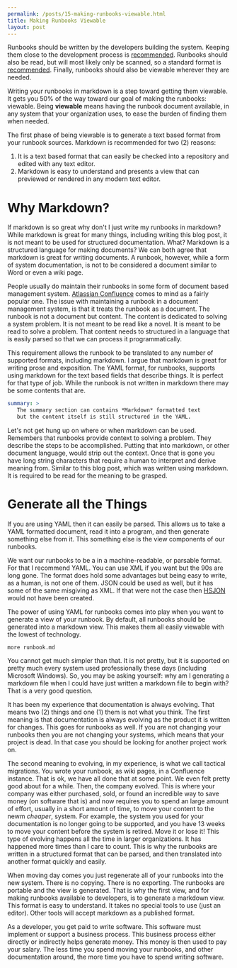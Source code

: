 ```yaml
---
permalink: /posts/15-making-runbooks-viewable.html
title: Making Runbooks Viewable
layout: post
---
```


Runbooks should be written by the developers building the system. Keeping them
close to the development process is [recommended](1). Runbooks should also be
read, but will most likely only be scanned, so a standard format
is [recommended](2). Finally, runbooks should also be viewable wherever they are
needed.

Writing your runbooks in markdown is a step toward getting them viewable. It
gets you 50% of the way toward our goal of making the runbooks: viewable.
Being **viewable** means having the runbook document available, in any system
that your organization uses, to ease the burden of finding them when needed.

The first phase of being viewable is to generate a text based format from your
runbook sources. Markdown is recommended for two (2) reasons:

1. It is a text based format that can easily be checked into a repository and
   edited with any text editor.
2. Markdown is easy to understand and presents a view that can previewed or
   rendered in any modern text editor.

# Why Markdown?

If markdown is so great why don't I just write my runbooks in markdown? While
markdown is great for many things, including writing this blog post, it is not
meant to be used for structured documentation. What? Markdown is a structured
language for making documents? We can both agree that markdown is great for
writing documents. A runbook, however, while a form of system documentation, is
not to be considered a document similar to Word or even a wiki page.

People usually do maintain their runbooks in some form of document based
management system. [Atlassian Confluence](3) comes to mind as a fairly popular
one. The issue with maintaining a runbook in a document management system, is
that it treats the runbook as a document. The runbook is not a document but
content. The content is dedicated to solving a system problem. It is not meant
to be read like a novel. It is meant to be read to solve a problem. That content
needs to structured in a language that is easily parsed so that we can process
it programmatically.

This requirement allows the runbook to be translated to any number of supported
formats, including markdown. I argue that markdown is great for writing prose
and exposition. The YAML format, for runbooks, supports using markdown for the
text based fields that describe things. It is perfect for that type of job.
While the runbook is not written in markdown there may be some contents that
are.

```yaml
summary: >
   The summary section can contains *Markdown* formatted text 
   but the content itself is still structured in the YAML.
```

Let's not get hung up on where or when markdown can be used. Remembers that
runbooks provide context to solving a problem. They describe the steps to be
accomplished. Putting that into markdown, or other document language, would
strip out the context. Once that is gone you have long string characters that
require a human to interpret and derive meaning from. Similar to this blog post,
which was written using markdown. It is required to be read for the meaning to
be grasped.

# Generate all the Things

If you are using YAML then it can easily be parsed. This allows us to take a
YAML formatted document, read it into a program, and then generate something
else from it. This something else is the view components of our runbooks.

We want our runbooks to be a in a machine-readable, or parsable format. For that
I recommend YAML. You can use XML if you want but the 90s are long gone. The
format does hold some advantages but being easy to write, as a human, is not one
of them. JSON could be used as well, but it has some of the same misgiving as 
XML. If that were not the case then [HSJON][4] would not have been created.

The power of using YAML for runbooks comes into play when you want to 
generate a view of your runbook. By default, all runbooks should be 
generated into a markdown view. This makes them all easily viewable with the 
lowest of technology. 

```shell
more runbook.md
```

You cannot get much simpler than that. It is not pretty, but it is supported on
pretty much every system used professionally these days (including Microsoft
Windows). So, you may be asking yourself: why am I generating a markdown file
when I could have just written a markdown file to begin with? That is a very
good question.

It has been my experience that documentation is always evolving. That means
two (2) things and one (1) them is not what you think. The first meaning is that
documentation is always evolving as the product it is written for changes. This
goes for runbooks as well. If you are not changing your runbooks then you are
not changing your systems, which means that your project is dead. In that case
you should be looking for another project work on.

The second meaning to evolving, in my experience, is what we call tactical
migrations. You wrote your runbook, as wiki pages, in a Confluence instance.
That is ok, we have all done that at some point. We even felt pretty good about
for a while. Then, the company evolved. This is where your company was either
purchased, sold, or found an incredible way to save money (on software that is)
and now requires you to spend an large amount of effort, usually in a short
amount of time, to move your content to the newm *cheaper*, system. For example,
the system you used for your documentation is no longer going to be supported,
and you have 13 weeks to move your content before the system is retired. Move it
or lose it! This type of evolving happens all the time in larger organizations.
It has happened more times than I care to count. This is why the runbooks are
written in a structured format that can be parsed, and then translated into
another format quickly and easily.

When moving day comes you just regenerate all of your runbooks into the new
system. There is no copying. There is no exporting. The runbooks are portable
and the view is generated. That is why the first view, and for making runbooks
available to developers, is to generate a markdown view. This format is easy to
understand. It takes no special tools to use (just an editor). Other tools will
accept markdown as a published format.

As a developer, you get paid to write software. This software must implement or
support a business process. This business process either directly or indirectly
helps generate money. This money is then used to pay your salary. The less time
you spend moving your runbooks, and other documentation around, the more time
you have to spend writing software.

[1]:[/posts/6-yaml-runbooks.html]
[2]:[/posts/13-writing-a-runbook.html]
[3]:[https://www.atlassian.com/software/confluence]
[4]:[https://hjson.github.io/]